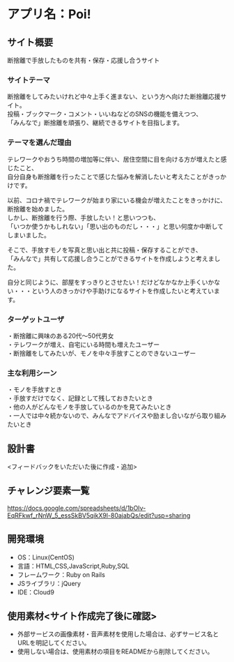 # アプリ名：Poi!

## サイト概要
断捨離で手放したものを共有・保存・応援し合うサイト

### サイトテーマ
断捨離をしてみたいけれど中々上手く進まない、という方へ向けた断捨離応援サイト。<br>
投稿・ブックマーク・コメント・いいねなどのSNSの機能を備えつつ、<br>
「みんなで」断捨離を頑張り、継続できるサイトを目指します。

### テーマを選んだ理由
テレワークやおうち時間の増加等に伴い、居住空間に目を向ける方が増えたと感じたこと、<br>
自分自身も断捨離を行ったことで感じた悩みを解消したいと考えたことがきっかけです。

以前、コロナ禍でテレワークが始まり家にいる機会が増えたことをきっかけに、断捨離を始めました。<br>
しかし、断捨離を行う際、手放したい！と思いつつも、<br>
「いつか使うかもしれない」「思い出のものだし・・・」と思い何度か中断してしまいました。<br>

そこで、手放すモノを写真と思い出と共に投稿・保存することができ、<br>
「みんなで」共有して応援し合うことができるサイトを作成しようと考えました。<br>

自分と同じように、部屋をすっきりとさせたい！だけどなかなか上手くいかない・・・という人のきっかけや手助けになるサイトを作成したいと考えています。

### ターゲットユーザ
・断捨離に興味のある20代〜50代男女<br>
・テレワークが増え、自宅にいる時間も増えたユーザー<br>
・断捨離をしてみたいが、モノを中々手放すことのできないユーザー<br>

### 主な利用シーン
・モノを手放すとき<br>
・手放すだけでなく、記録として残しておきたいとき<br>
・他の人がどんなモノを手放しているのかを見てみたいとき<br>
・一人では中々続かないので、みんなでアドバイスや励まし合いながら取り組みたいとき

## 設計書
<フィードバックをいただいた後に作成・追加>

## チャレンジ要素一覧
https://docs.google.com/spreadsheets/d/1bOIv-EqRFkwf_rNnW_5_essSkBV5qikX9l-80ajabQs/edit?usp=sharing

## 開発環境
- OS：Linux(CentOS)
- 言語：HTML,CSS,JavaScript,Ruby,SQL
- フレームワーク：Ruby on Rails
- JSライブラリ：jQuery
- IDE：Cloud9

## 使用素材<サイト作成完了後に確認>
- 外部サービスの画像素材・音声素材を使用した場合は、必ずサービス名とURLを明記してください。
- 使用しない場合は、使用素材の項目をREADMEから削除してください。
